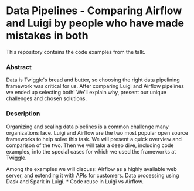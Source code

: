 # Data Pipelines - Comparing Airflow and Luigi by people who have made mistakes in both
This repository contains the code examples from the talk.

### Abstract
Data is Twiggle's bread and butter, so choosing the right data pipelining framework was critical for us. After comparing Luigi and Airflow pipelines we ended up selecting both! We’ll explain why, present our unique challenges and chosen solutions.

### Description
Organizing and scaling data pipelines is a common challenge many organizations face. Luigi and Airflow are the two most popular open source frameworks to help solve this task. We will present a quick overview and comparison of the two. Then we will take a deep dive, including code examples, into the special cases for which we used the frameworks at Twiggle.

Among the examples we will discuss: Airflow as a highly available web server, and extending it with APIs for customers. Data processing using Dask and Spark in Luigi. * Code reuse in Luigi vs Airflow.
